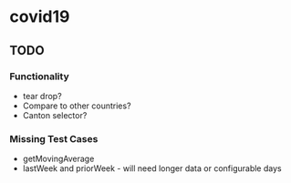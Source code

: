 # covid19

## TODO
### Functionality
* tear drop?
* Compare to other countries?
* Canton selector?

### Missing Test Cases
* getMovingAverage
* lastWeek and priorWeek - will need longer data or configurable days
